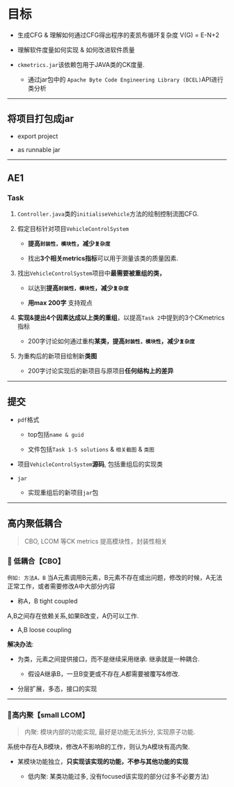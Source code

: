 # 目标

- 生成CFG & 理解如何通过CFG得出程序的麦凯布循环复杂度 V(G) = E-N+2

- 理解软件度量如何实现 & 如何改进软件质量

- ``ckmetrics.jar``该依赖包用于JAVA类的CK度量.
  
  - 通过jar包中的 ``Apache Byte Code Engineering Library (BCEL)``API进行类分析

---

## 将项目打包成jar

- export project

- as runnable jar

---

## AE1

### Task

1. ``Controller.java``类的``initialiseVehicle``方法的绘制控制流图CFG.

2. 假定目标针对项目``VehicleControlSystem``
   - **提高``封装性，模块性``，减少``复杂度``**

   - 找出**3个相关metrics指标**可以用于测量该类的质量因素.

3. 找出``VehicleControlSystem``项目中**最需要被重组的类，**
   - 以达到**提高``封装性，模块性``，减少``复杂度``**
  
   - **用max 200字** 支持观点

4. **实现&提出4个因素达成以上类的重组**，以提高``Task 2``中提到的3个CKmetrics指标
   - 200字讨论如何通过重构**某类，提高``封装性，模块性``，减少``复杂度``**

5. 为重构后的新项目绘制新**类图**
   - 200字讨论实现后的新项目与原项目**任何结构上的差异**

---

## 提交

- ``pdf``格式
  
  - top包括``name & guid``
  
  - 文件包括``Task 1-5 solutions`` & ``相关截图`` & ``类图``

- 项目``VehicleControlSystem``**源码**, 包括重组后的实现类

- ``jar``
  
  - 实现重组后的新项目``jar``包

---

## 高内聚低耦合

> CBO, LCOM 等CK metrics 提高模块性，封装性相关

### :bento: 低耦合【CBO】

``例如: 方法A，B``
当A元素调用B元素，B元素不存在或出问题，修改的时候，A无法正常工作，或者需要修改A中大部分内容

- 称A，B tight coupled

A,B之间存在依赖关系,如果B改变，A仍可以工作.

- A,B loose coupling


**解决办法**:

- 为类，元素之间提供接口，而不是继续采用继承. 继承就是一种耦合.

  - 假设A继承B，一旦B变更或不存在,A都需要被覆写&修改.

- 分层扩展，多态，接口的实现

---

### :bento:高内聚【small LCOM】

> 内聚: 模块内部的功能实现, 最好是功能无法拆分, 实现原子功能.

系统中存在A,B模块，修改A不影响B的工作，则认为A模块有高内聚.

- 某模块功能独立，**只实现该实现的功能，不参与其他功能的实现**

  - 低内聚: 某类功能过多, 没有focused该实现的部分(过多不必要方法)